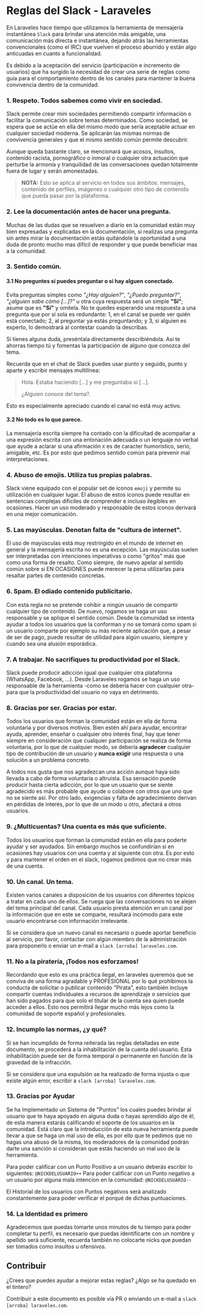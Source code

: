 # Reglas del Slack - Laraveles

En Laraveles hace tiempo que utilizamos la herramienta de mensajería instantánea `Slack` para brindar una atención más amigable, una comunicación más directa e instantánea, dejando atrás las herramientas convencionales (como el IRC) que vuelven el proceso aburrido y están algo anticuadas en cuanto a funcionalidad. 

Es debido a la aceptación del servicio (participación e incremento de usuarios) que ha surgido la necesidad de crear una serie de reglas como guía para el comportamiento dentro de los canales para mantener la buena convivencia dentro de la comunidad.

### 1. Respeto. Todos sabemos como vivir en sociedad.

Slack permite crear mini sociedades permitiendo compartir información o facilitar la comunicación sobre temas determinados. Como sociedad, se espera que se actúe en ella del mismo modo que sería aceptable actuar en cualquier sociedad moderna. Se aplicarán las mismas normas de convivencia generales y que el mismo sentido común permite descubrir.

Aunque queda bastante claro, se mencionará que acosos, insultos, contenido racista, pornográfico o inmoral o cualquier otra actuación que perturbe la armonía y tranquilidad de las conversaciones quedan totalmente fuera de lugar y serán amonestadas.

> **NOTA:** Esto se aplica al servicio en todos sus ámbitos: mensajes, contenido de perfiles, imágenes o cualquier otro tipo de contenido que pueda pasar por la plataforma.

### 2. Lee la documentación antes de hacer una pregunta.

Muchas de las dudas que se resuelven a diario en la comunidad están muy bien expresadas y explicadas en la documentación, si realizas una pregunta sin antes mirar la documentación estás quitándole la oportunidad a una duda de pronto mucho mas difícil de responder y que puede beneficiar mas a la comunidad.

### 3. Sentido común. 

#### 3.1 No preguntes si puedes preguntar o si hay alguen conectado.

Evita preguntas simples como *"¿Hay alguien?"*, *"¿Puedo preguntar?"*, *"¿alguien sabe cómo [...]?"* u otra cuya respuesta será un simple **"Sí"**; asume que es **"Sí"** y omitela. No te quedes esperando una respuesta a una pregunta que por sí sola es redundante: 1, en el canal se puede ver quién está conectado; 2, al preguntar ya estás preguntando; y 3, si alguien es experto, lo demostrará al contestar cuando la describas.

Si tienes alguna duda, preséntala directamente describiéndola. Así te ahorras tiempo tú y fomentas la participación de alguno que conozca del tema. 

Recuerda que en el chat de Slack puedes usar punto y seguido, punto y aparte y escribir mensajes multilínea:

> Hola. Estaba haciendo [...] y me preguntaba si [...]. 
>
> ¿Alguien conoce del tema?.

Esto es especialmente apreciado cuando el canal no está muy activo.


#### 3.2 No todo es lo que parece.

La mensajería escrita siempre ha contado con la dificultad de acompañar a una expresión escrita con una entonación adecuada o un lenguaje no verbal que ayude a aclarar si una afirmación `X` es de caracter humorístico, serio, amigable, etc. Es por esto que pedimos sentido común para prevenir mal interpretaciones.


### 4. Abuso de emojis. Utiliza tus propias palabras.

Slack viene equipado con el popular set de iconos `emoji` y permite su utilización en cualquier lugar. El abuso de estos iconos puede resultar en sentencias complejas dificiles de comprender e incluso ilegibles en ocasiones. Hacer un uso moderado y responsable de estos iconos derivará en una mejor comunicación.

### 5. Las mayúsculas. Denotan falta de "cultura de internet".

El uso de mayúsculas está muy restringido en el mundo de internet en general y la mensajería escrita no es una excepción. Las mayúsculas suelen ser interpretadas con intenciones imperativas o como "gritos" más que como una forma de resalto. Como siempre, de nuevo apelar al sentido común sobre si EN OCASIONES puede merecer la pena utilizarlas para resaltar partes de contenido concretas.

### 6. Spam. El odiado contenido publicitario.

Con esta regla no se pretende cohibir a ningún usuario de compartir cualquier tipo de contenido. De nuevo, rogamos se haga un uso responsable y se aplique el sentido común. Desde la comunidad se intenta ayudar a todos los usuarios que la conforman y no se tomará como spam si un usuario comparte por ejemplo su más reciente aplicación que, a pesar de ser de pago, puede resultar de utilidad para algún usuario, siempre y cuando sea una alusión esporádica.

### 7. A trabajar. No sacrifiques tu productividad por el Slack.

Slack puede producir adicción igual que cualquier otra plataforma (WhatsApp, Facebook, ...). Desde Laraveles rogamos se haga un uso responsable de la herramienta -como se debería hacer con cualquier otra- para que la productividad del usuario no vaya en detrimento. 

### 8. Gracias por ser. Gracias por estar.

Todos los usuarios que forman la comunidad están en ella de forma voluntaria y por diversos motivos. Bien estén ahí para ayudar, encontrar ayuda, aprender, enseñar o cualquier otro interés final, hay que tener siempre en consideración que cualquier participación se realiza de forma voluntaria, por lo que de cualquier modo, se debería **agradecer** cualquier tipo de contribución de un usuario y **nunca exigir** una respuesta o una solución a un problema concreto.

A todos nos gusta que nos agradezcan una acción aunque haya sido llevada a cabo de forma voluntaria o altruista. Esa sensación puede producir hasta cierta adicción, por lo que un usuario que se siente agradecido es más probable que ayude o colabore con otros que uno que no se siente así. Por otro lado, exigencias y falta de agradecimiento derivan en pérdidas de interés, por lo que de un modo u otro, afectará a otros usuarios.

### 9. ¿Multicuentas? Una cuenta es más que suficiente.

Todos los usuarios que forman la comunidad están en ella para poderte ayudar y ser ayudados. Sin embargo muchos se confundirían si en ocasiones hay usuarios con una cuenta y al siguiente con otra. Es por esto y para mantener el orden en el slack, rogamos pedimos que no crear más de una cuenta.

### 10. Un canal. Un tema.

Existen varios canales a disposición de los usuarios con diferentes tópicos a tratar en cada uno de ellos. Se ruega que las conversaciones no se alejen del tema principal del canal. Cada usuario presta atención en un canal por la información que en este se comparte, resultará incómodo para este usuario encontrarse con información irrelevante.

Si se considera que un nuevo canal es necesario o puede aportar beneficio al servicio, por favor, contactar con algún miembro de la administración para proponerlo o enviar un e-mail a `slack [arroba] laraveles.com`.

### 11. No a la piratería, ¡Todos nos esforzamos!

Recordando que esto es una práctica ilegal, en laraveles queremos que se conviva de una forma agradable y PROFESIONAL por lo qué prohibimos la conducta de solicitar o publicar contenido "Pirata", esto también incluye compartir cuentas individuales a recursos de aprendizaje o servicios que han sido pagados para que solo el titular de la cuenta sea quien puede acceder a ellos. Esto nos permitirá llegar mucho más lejos como la comunidad de soporte español y profesionales.

### 12. Incumplo las normas, ¿y qué?

Si se han incumplido de forma reiterada las reglas detalladas en este documento, se procederá a la inhabilitación de la cuenta del usuario. Esta inhabilitación puede ser de forma temporal o permanente en función de la gravedad de la infracción.

Si se considera que una expulsión se ha realizado de forma injusta o que existe algún error, escribir a `slack [arroba] laraveles.com`.

### 13. Gracias por Ayudar

Se ha Implementado un Sistema de "Puntos" los cuales puedes brindar al usuario que te haya apoyado en alguna duda o hayas aprendido algo de él, de esta manera estarás calificando el soporte de los usuarios en la comunidad. Está claro que la introducción de esta nueva herramienta puede llevar a que se haga un mal uso de ella, es por ello que te pedimos que no hagas una abuso de la misma, los moderadores de la comunidad podrán darte una sanción si consideran que estás haciendo un mal uso de la herramienta.

Para poder calificar con un Punto Positivo a un usuario deberás escribir lo siguientes: `@NICKDELUSUARIO++`
Para poder calificar con un Punto negativo a un usuario por alguna mala intencion en la comunidad: `@NICKDELUSUARIO--`

El Historial de los usuarios con Puntos negativos será analizado constantemente para poder verificar el porqué de dichas puntuaciones.

### 14. La Identidad es primero

Agradecemos que puedas tomarte unos minutos de tu tiempo para poder completar tu perfil, es necesario que puedas identificarte con un nombre y apellido será suficiente, recuerda también no colocarte nicks que puedan ser tomados como insultos u ofensivos. 


## Contribuir

¿Crees que puedes ayudar a mejorar estas reglas? ¿Algo se ha quedado en el tintero? 

Contribuir a este documento es posible vía PR o enviando un e-mail a `slack [arroba] laraveles.com`.
